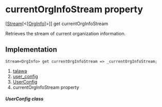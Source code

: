 
<div>

# currentOrgInfoStream property

</div>



[[Stream](https://api.flutter.dev/flutter/dart-core/Stream-class.html)[\<[[OrgInfo](../../models_organization_org_info/OrgInfo-class.md)]\>]]
get currentOrgInfoStream



Retrieves the stream of current organization information.



## Implementation

``` language-dart
Stream<OrgInfo> get currentOrgInfoStream => _currentOrgInfoStream;
```








1.  [talawa](../../index.md)
2.  [user_config](../../services_user_config/)
3.  [UserConfig](../../services_user_config/UserConfig-class.md)
4.  currentOrgInfoStream property

##### UserConfig class







